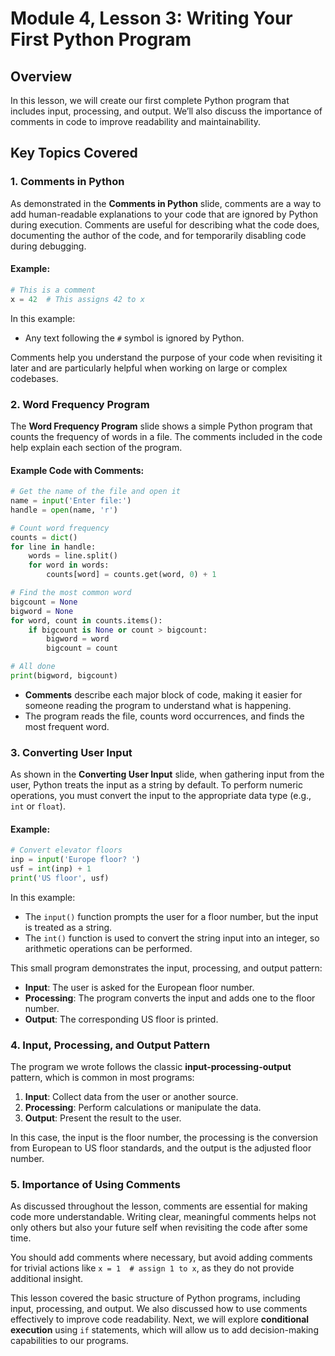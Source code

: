 # Module 4, Lesson 3: Writing Your First Python Program

## Overview

In this lesson, we will create our first complete Python program that includes input, processing, and output. We’ll also discuss the importance of comments in code to improve readability and maintainability.

## Key Topics Covered

### 1. Comments in Python
As demonstrated in the **Comments in Python** slide, comments are a way to add human-readable explanations to your code that are ignored by Python during execution. Comments are useful for describing what the code does, documenting the author of the code, and for temporarily disabling code during debugging.

#### Example:
```python
# This is a comment
x = 42  # This assigns 42 to x
```

In this example:
- Any text following the `#` symbol is ignored by Python.

Comments help you understand the purpose of your code when revisiting it later and are particularly helpful when working on large or complex codebases.

### 2. Word Frequency Program
The **Word Frequency Program** slide shows a simple Python program that counts the frequency of words in a file. The comments included in the code help explain each section of the program.

#### Example Code with Comments:
```python
# Get the name of the file and open it
name = input('Enter file:')
handle = open(name, 'r')

# Count word frequency
counts = dict()
for line in handle:
    words = line.split()
    for word in words:
        counts[word] = counts.get(word, 0) + 1

# Find the most common word
bigcount = None
bigword = None
for word, count in counts.items():
    if bigcount is None or count > bigcount:
        bigword = word
        bigcount = count

# All done
print(bigword, bigcount)
```

- **Comments** describe each major block of code, making it easier for someone reading the program to understand what is happening.
- The program reads the file, counts word occurrences, and finds the most frequent word.

### 3. Converting User Input
As shown in the **Converting User Input** slide, when gathering input from the user, Python treats the input as a string by default. To perform numeric operations, you must convert the input to the appropriate data type (e.g., `int` or `float`).

#### Example:
```python
# Convert elevator floors
inp = input('Europe floor? ')
usf = int(inp) + 1
print('US floor', usf)
```

In this example:
- The `input()` function prompts the user for a floor number, but the input is treated as a string.
- The `int()` function is used to convert the string input into an integer, so arithmetic operations can be performed.

This small program demonstrates the input, processing, and output pattern:
- **Input**: The user is asked for the European floor number.
- **Processing**: The program converts the input and adds one to the floor number.
- **Output**: The corresponding US floor is printed.

### 4. Input, Processing, and Output Pattern
The program we wrote follows the classic **input-processing-output** pattern, which is common in most programs:
1. **Input**: Collect data from the user or another source.
2. **Processing**: Perform calculations or manipulate the data.
3. **Output**: Present the result to the user.

In this case, the input is the floor number, the processing is the conversion from European to US floor standards, and the output is the adjusted floor number.

### 5. Importance of Using Comments
As discussed throughout the lesson, comments are essential for making code more understandable. Writing clear, meaningful comments helps not only others but also your future self when revisiting the code after some time.

You should add comments where necessary, but avoid adding comments for trivial actions like `x = 1  # assign 1 to x`, as they do not provide additional insight.

This lesson covered the basic structure of Python programs, including input, processing, and output. We also discussed how to use comments effectively to improve code readability. Next, we will explore **conditional execution** using `if` statements, which will allow us to add decision-making capabilities to our programs.
